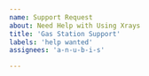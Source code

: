 ```yaml
---
name: Support Request
about: Need Help with Using Xrays
title: 'Gas Station Support'
labels: 'help wanted'
assignees: 'a-n-u-b-i-s'

---
```

